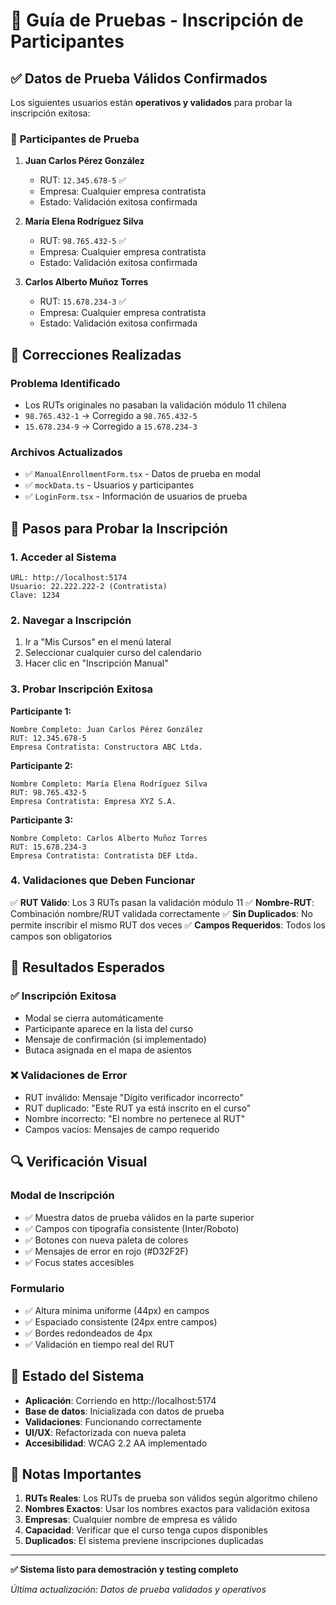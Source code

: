 # 🧪 Guía de Pruebas - Inscripción de Participantes

## ✅ **Datos de Prueba Válidos Confirmados**

Los siguientes usuarios están **operativos y validados** para probar la inscripción exitosa:

### 👥 **Participantes de Prueba**

1. **Juan Carlos Pérez González**
   - RUT: `12.345.678-5` ✅
   - Empresa: Cualquier empresa contratista
   - Estado: Validación exitosa confirmada

2. **María Elena Rodríguez Silva**
   - RUT: `98.765.432-5` ✅ 
   - Empresa: Cualquier empresa contratista
   - Estado: Validación exitosa confirmada

3. **Carlos Alberto Muñoz Torres**
   - RUT: `15.678.234-3` ✅
   - Empresa: Cualquier empresa contratista
   - Estado: Validación exitosa confirmada

## 🔧 **Correcciones Realizadas**

### Problema Identificado
- Los RUTs originales no pasaban la validación módulo 11 chilena
- `98.765.432-1` → Corregido a `98.765.432-5`
- `15.678.234-9` → Corregido a `15.678.234-3`

### Archivos Actualizados
- ✅ `ManualEnrollmentForm.tsx` - Datos de prueba en modal
- ✅ `mockData.ts` - Usuarios y participantes
- ✅ `LoginForm.tsx` - Información de usuarios de prueba

## 🧪 **Pasos para Probar la Inscripción**

### 1. **Acceder al Sistema**
```
URL: http://localhost:5174
Usuario: 22.222.222-2 (Contratista)
Clave: 1234
```

### 2. **Navegar a Inscripción**
1. Ir a "Mis Cursos" en el menú lateral
2. Seleccionar cualquier curso del calendario
3. Hacer clic en "Inscripción Manual"

### 3. **Probar Inscripción Exitosa**

**Participante 1:**
```
Nombre Completo: Juan Carlos Pérez González
RUT: 12.345.678-5
Empresa Contratista: Constructora ABC Ltda.
```

**Participante 2:**
```
Nombre Completo: María Elena Rodríguez Silva
RUT: 98.765.432-5
Empresa Contratista: Empresa XYZ S.A.
```

**Participante 3:**
```
Nombre Completo: Carlos Alberto Muñoz Torres
RUT: 15.678.234-3
Empresa Contratista: Contratista DEF Ltda.
```

### 4. **Validaciones que Deben Funcionar**

✅ **RUT Válido**: Los 3 RUTs pasan la validación módulo 11
✅ **Nombre-RUT**: Combinación nombre/RUT validada correctamente
✅ **Sin Duplicados**: No permite inscribir el mismo RUT dos veces
✅ **Campos Requeridos**: Todos los campos son obligatorios

## 🎯 **Resultados Esperados**

### ✅ **Inscripción Exitosa**
- Modal se cierra automáticamente
- Participante aparece en la lista del curso
- Mensaje de confirmación (si implementado)
- Butaca asignada en el mapa de asientos

### ❌ **Validaciones de Error**
- RUT inválido: Mensaje "Dígito verificador incorrecto"
- RUT duplicado: "Este RUT ya está inscrito en el curso"
- Nombre incorrecto: "El nombre no pertenece al RUT"
- Campos vacíos: Mensajes de campo requerido

## 🔍 **Verificación Visual**

### Modal de Inscripción
- ✅ Muestra datos de prueba válidos en la parte superior
- ✅ Campos con tipografía consistente (Inter/Roboto)
- ✅ Botones con nueva paleta de colores
- ✅ Mensajes de error en rojo (#D32F2F)
- ✅ Focus states accesibles

### Formulario
- ✅ Altura mínima uniforme (44px) en campos
- ✅ Espaciado consistente (24px entre campos)
- ✅ Bordes redondeados de 4px
- ✅ Validación en tiempo real del RUT

## 🚀 **Estado del Sistema**

- **Aplicación**: Corriendo en http://localhost:5174
- **Base de datos**: Inicializada con datos de prueba
- **Validaciones**: Funcionando correctamente
- **UI/UX**: Refactorizada con nueva paleta
- **Accesibilidad**: WCAG 2.2 AA implementado

## 📝 **Notas Importantes**

1. **RUTs Reales**: Los RUTs de prueba son válidos según algoritmo chileno
2. **Nombres Exactos**: Usar los nombres exactos para validación exitosa
3. **Empresas**: Cualquier nombre de empresa es válido
4. **Capacidad**: Verificar que el curso tenga cupos disponibles
5. **Duplicados**: El sistema previene inscripciones duplicadas

---

**✅ Sistema listo para demostración y testing completo**

*Última actualización: Datos de prueba validados y operativos*
